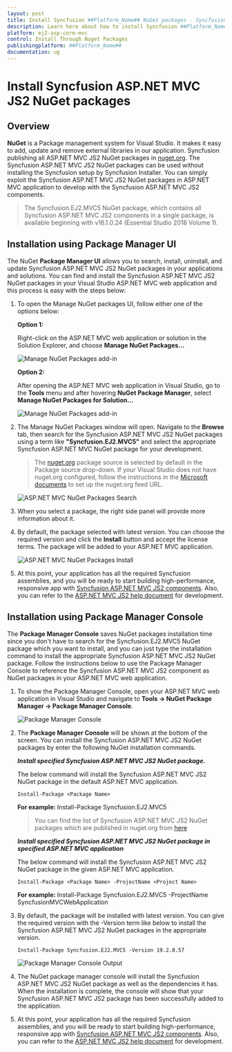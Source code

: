 ```yaml
---
layout: post
title: Install Syncfusion ##Platform_Name## NuGet packages - Syncfusion
description: Learn here about how to install Syncfusion ##Platform_Name## NuGet packages from Package manager and NuGet manager.
platform: ej2-asp-core-mvc
control: Install Through Nuget Packages
publishingplatform: ##Platform_Name##
documentation: ug
---
```


# Install Syncfusion ASP.NET MVC JS2 NuGet packages

## Overview

**NuGet** is a Package management system for Visual Studio. It makes it easy to add, update and remove external libraries in our application. Syncfusion publishing all ASP.NET MVC JS2  NuGet packages in [nuget.org](https://www.nuget.org/packages?q=Tags%3A%22AspNet.MVC%20EJ2%22+syncfusion). The Syncfusion ASP.NET MVC JS2 NuGet packages can be used without installing the Syncfusion setup by Syncfusion Installer. You can simply exploit the Syncfusion ASP.NET MVC JS2 NuGet packages in ASP.NET MVC application to develop with the Syncfusion ASP.NET MVC JS2 components.

> The Syncfusion.EJ2.MVC5 NuGet package, which contains all Syncfusion ASP.NET MVC JS2 components in a single package, is available beginning with v16.1.0.24 (Essential Studio 2018 Volume 1).

## Installation using Package Manager UI

The NuGet **Package Manager UI** allows you to search, install, uninstall, and update Syncfusion ASP.NET MVC JS2 NuGet packages in your applications and solutions. You can find and install the Syncfusion ASP.NET MVC JS2 NuGet packages in your Visual Studio ASP.NET MVC web application and this process is easy with the steps below:

1. To open the Manage NuGet packages UI, follow either one of the options below:

    **Option 1:**

    Right-click on the ASP.NET MVC web application or solution in the Solution Explorer, and choose **Manage NuGet Packages...**

    ![Manage NuGet Packages add-in](images/ManageNuGet.png)

    **Option 2:**

    After opening the ASP.NET MVC web application in Visual Studio, go to the **Tools** menu and after hovering **NuGet Package Manager**, select **Manage NuGet Packages for Solution...**

    ![Manage NuGet Packages add-in](images/ManageNuGetOption2.png)

2. The Manage NuGet Packages window will open. Navigate to the **Browse** tab, then search for the Syncfusion ASP.NET MVC JS2 NuGet packages using a term like **"Syncfusion.EJ2.MVC5"** and select the appropriate Syncfusion ASP.NET MVC NuGet package for your development.

    > The [nuget.org](https://api.nuget.org/v3/index.json) package source is selected by default in the Package source drop-down. If your Visual Studio does not have nuget.org configured, follow the instructions in the [Microsoft documents](https://docs.microsoft.com/en-us/nuget/tools/package-manager-ui#package-sources) to set up the nuget.org feed URL.

    ![ASP.NET MVC NuGet Packages Search](images/NuGetSearch.png)

3. When you select a package, the right side panel will provide more information about it.

4. By default, the package selected with latest version. You can choose the required version and click the **Install** button and accept the license terms. The package will be added to your ASP.NET MVC application.

    ![ASP.NET MVC NuGet Packages Install](images/InstallNuGet.png)

5. At this point, your application has all the required Syncfusion assemblies, and you will be ready to start building high-performance, responsive app with [Syncfusion ASP.NET MVC JS2 components](https://www.syncfusion.com/aspnet-mvc-ui-controls). Also, you can refer to the [ASP.NET MVC JS2 help document](https://ej2.syncfusion.com/aspnetmvc/documentation/introduction/) for development.

## Installation using Package Manager Console

The **Package Manager Console** saves NuGet packages installation time since you don't have to search for the Syncfusion.EJ2.MVC5 NuGet package which you want to install, and you can just type the installation command to install the appropriate Syncfusion ASP.NET MVC JS2 NuGet package. Follow the instructions below to use the Package Manager Console to reference the Syncfusion ASP.NET MVC JS2 component as NuGet packages in your ASP.NET MVC web application.

1. To show the Package Manager Console, open your ASP.NET MVC web application in Visual Studio and navigate to **Tools -> NuGet Package Manager -> Package Manager Console**.

    ![Package Manager Console ](images/console.png)

2. The **Package Manager Console** will be shown at the bottom of the screen. You can install the Syncfusion ASP.NET MVC JS2 NuGet packages by enter the following NuGet installation commands.

    ***Install specified Syncfusion ASP.NET MVC JS2 NuGet package.***

    The below command will install the Syncfusion ASP.NET MVC JS2 NuGet package in the default ASP.NET MVC application.

    ```Install-Package <Package Name>```

    **For example:** Install-Package Syncfusion.EJ2.MVC5

    > You can find the list of Syncfusion ASP.NET MVC JS2 NuGet packages which are published in nuget.org from [here](https://www.nuget.org/packages?q=Tags%3A%22AspNet.Mvc%20EJ2%22+syncfusion)

    ***Install specified Syncfusion ASP.NET MVC JS2 NuGet package in specified ASP.NET MVC application***

    The below command will install the Syncfusion ASP.NET MVC JS2 NuGet package in the given ASP.NET MVC application.

    ```Install-Package <Package Name> -ProjectName <Project Name>```

    **For example:** Install-Package Syncfusion.EJ2.MVC5 -ProjectName SyncfusionMVCWebApplication

3. By default, the package will be installed with latest version. You can give the required version with the -Version term like below to install the Syncfusion ASP.NET MVC JS2 NuGet packages in the appropriate version.

    ```Install-Package Syncfusion.EJ2.MVC5 -Version 19.2.0.57```

    ![Package Manager Console Output ](images/ConsoleInstallationOutput.PNG)

4. The NuGet package manager console will install the Syncfusion ASP.NET MVC JS2 NuGet package as well as the dependencies it has. When the installation is complete, the console will show that your Syncfusion ASP.NET MVC JS2 package has been successfully added to the application.

5. At this point, your application has all the required Syncfusion assemblies, and you will be ready to start building high-performance, responsive app with [Syncfusion ASP.NET MVC JS2 components](https://www.syncfusion.com/aspnet-core-ui-controls). Also, you can refer to the [ASP.NET MVC JS2 help document](https://ej2.syncfusion.com/aspnetcore/documentation/introduction/) for development.